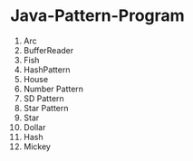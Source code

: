 # Java-Pattern-Program

1. Arc
2. BufferReader
3. Fish
4. HashPattern
5. House
6. Number Pattern
7. SD Pattern
8. Star Pattern
9. Star
10. Dollar
11. Hash
12. Mickey
